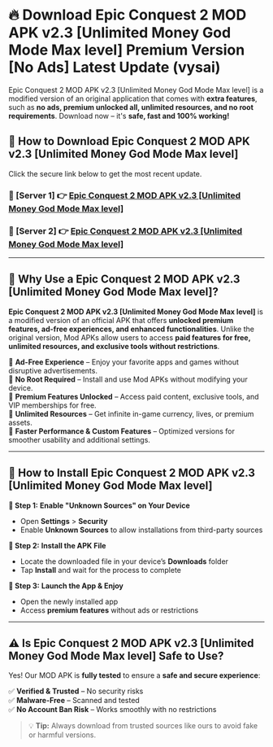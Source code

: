 # 🔥 Download Epic Conquest 2 MOD APK v2.3 [Unlimited Money God Mode Max level] Premium Version [No Ads] Latest Update (vysai) 

Epic Conquest 2 MOD APK v2.3 [Unlimited Money God Mode Max level] is a modified version of an original application that comes with **extra features**, such as **no ads, premium unlocked all, unlimited resources, and no root requirements**. Download now – it's **safe, fast and 100% working!**

## **📱 How to Download Epic Conquest 2 MOD APK v2.3 [Unlimited Money God Mode Max level]**  

Click the secure link below to get the most recent update.  

 ### **📌 [Server 1] 👉** [Epic Conquest 2 MOD APK v2.3 [Unlimited Money God Mode Max level]](https://apkcomod.com?title=Epic_Conquest_2_MOD_APK_v2.3_[Unlimited_Money_God_Mode_Max_level])

 ### **📌 [Server 2] 👉** [Epic Conquest 2 MOD APK v2.3 [Unlimited Money God Mode Max level]](https://apkcomod.com?title=Epic_Conquest_2_MOD_APK_v2.3_[Unlimited_Money_God_Mode_Max_level])

---

## **🤖 Why Use a Epic Conquest 2 MOD APK v2.3 [Unlimited Money God Mode Max level]?**  

**Epic Conquest 2 MOD APK v2.3 [Unlimited Money God Mode Max level]** is a modified version of an official APK that offers **unlocked premium features, ad-free experiences, and enhanced functionalities**. Unlike the original version, Mod APKs allow users to access **paid features for free, unlimited resources, and exclusive tools without restrictions**.

🔽 **Ad-Free Experience** – Enjoy your favorite apps and games without disruptive advertisements.  
🔽 **No Root Required** – Install and use Mod APKs without modifying your device.  
🔽 **Premium Features Unlocked** – Access paid content, exclusive tools, and VIP memberships for free.  
🔽 **Unlimited Resources** – Get infinite in-game currency, lives, or premium assets.  
🔽 **Faster Performance & Custom Features** – Optimized versions for smoother usability and additional settings.  

---

## **🚀 How to Install Epic Conquest 2 MOD APK v2.3 [Unlimited Money God Mode Max level]**  

**🔹 Step 1:** **Enable "Unknown Sources" on Your Device**  
- Open **Settings** > **Security**  
- Enable **Unknown Sources** to allow installations from third-party sources  

**🔹 Step 2:** **Install the APK File**  
- Locate the downloaded file in your device’s **Downloads** folder  
- Tap **Install** and wait for the process to complete  

**🔹 Step 3:** **Launch the App & Enjoy**  
- Open the newly installed app  
- Access **premium features** without ads or restrictions  

---

## **⚠️ Is Epic Conquest 2 MOD APK v2.3 [Unlimited Money God Mode Max level] Safe to Use?**  

Yes! Our MOD APK is **fully tested** to ensure a **safe and secure experience**:

✅ **Verified & Trusted** – No security risks  
✅ **Malware-Free** – Scanned and tested  
✅ **No Account Ban Risk** – Works smoothly with no restrictions  

> 💡 **Tip:** Always download from trusted sources like ours to avoid fake or harmful versions.